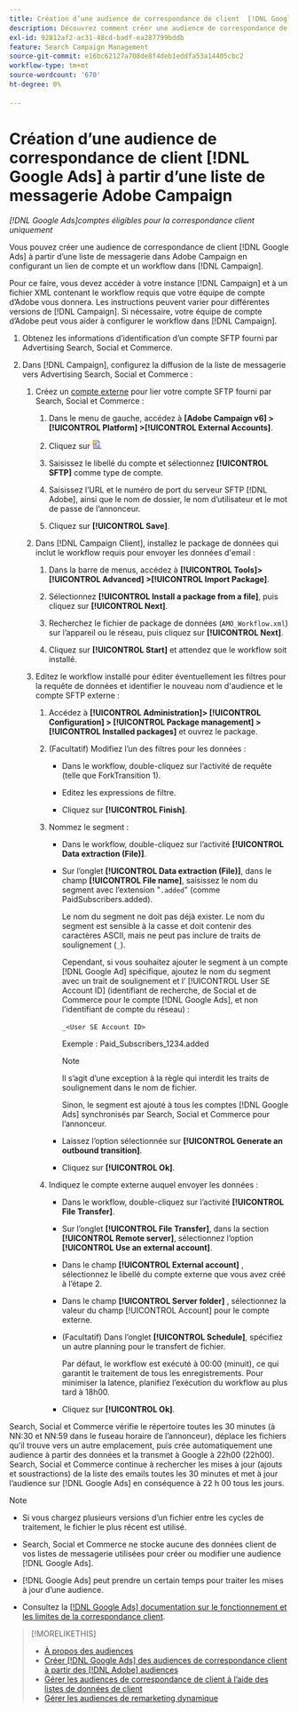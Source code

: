 ```yaml
---
title: Création d’une audience de correspondance de client  [!DNL Google Ads] à partir d’une liste de messagerie Adobe Campaign
description: Découvrez comment créer une audience de correspondance de clients  [!DNL Google Ads] à partir d’une liste de messagerie Adobe Campaign existante.
exl-id: 92812af2-ac31-48cd-badf-ea287799bddb
feature: Search Campaign Management
source-git-commit: e16bc62127a708de8f4deb1eddfa53a14405cbc2
workflow-type: tm+mt
source-wordcount: '670'
ht-degree: 0%

---
```


# Création d’une audience de correspondance de client [!DNL Google Ads] à partir d’une liste de messagerie Adobe Campaign

*[!DNL Google Ads]comptes éligibles pour la correspondance client uniquement*

Vous pouvez créer une audience de correspondance de client [!DNL Google Ads] à partir d’une liste de messagerie dans Adobe Campaign en configurant un lien de compte et un workflow dans [!DNL Campaign].

Pour ce faire, vous devez accéder à votre instance [!DNL Campaign] et à un fichier XML contenant le workflow requis que votre équipe de compte d’Adobe vous donnera. Les instructions peuvent varier pour différentes versions de [!DNL Campaign]. Si nécessaire, votre équipe de compte d’Adobe peut vous aider à configurer le workflow dans [!DNL Campaign].

1. Obtenez les informations d’identification d’un compte SFTP fourni par Advertising Search, Social et Commerce.

1. Dans [!DNL Campaign], configurez la diffusion de la liste de messagerie vers Advertising Search, Social et Commerce :

   1. Créez un [compte externe](https://experienceleague.adobe.com/docs/campaign-standard/using/administrating/application-settings/external-accounts.html?lang=fr) pour lier votre compte SFTP fourni par Search, Social et Commerce :

      1. Dans le menu de gauche, accédez à **\[Adobe Campaign v6\] > [!UICONTROL Platform] >[!UICONTROL External Accounts]**.

      1. Cliquez sur ![Créer un compte](/help/search-social-commerce/assets/campaign-create-account.png "Créer un compte").

      1. Saisissez le libellé du compte et sélectionnez **[!UICONTROL SFTP]** comme type de compte.

      1. Saisissez l’URL et le numéro de port du serveur SFTP [!DNL Adobe], ainsi que le nom de dossier, le nom d’utilisateur et le mot de passe de l’annonceur.

      1. Cliquez sur **[!UICONTROL Save]**.

   1. Dans [!DNL Campaign Client], installez le package de données qui inclut le workflow requis pour envoyer les données d&#39;email :

      1. Dans la barre de menus, accédez à **[!UICONTROL Tools]> [!UICONTROL Advanced] >[!UICONTROL Import Package]**.

      1. Sélectionnez **[!UICONTROL Install a package from a file]**, puis cliquez sur **[!UICONTROL Next]**.

      1. Recherchez le fichier de package de données (`AMO_Workflow.xml`) sur l’appareil ou le réseau, puis cliquez sur **[!UICONTROL Next]**.

      1. Cliquez sur **[!UICONTROL Start]** et attendez que le workflow soit installé.

   1. Editez le workflow installé pour éditer éventuellement les filtres pour la requête de données et identifier le nouveau nom d&#39;audience et le compte SFTP externe :

      1. Accédez à **[!UICONTROL Administration]> [!UICONTROL Configuration] > [!UICONTROL Package management] >[!UICONTROL Installed packages]** et ouvrez le package.

      1. (Facultatif) Modifiez l’un des filtres pour les données :

         * Dans le workflow, double-cliquez sur l’activité de requête (telle que ForkTransition 1).

         * Editez les expressions de filtre.

         * Cliquez sur **[!UICONTROL Finish]**.

      1. Nommez le segment :

         * Dans le workflow, double-cliquez sur l’activité **[!UICONTROL Data extraction (File)]**.

         * Sur l’onglet **[!UICONTROL Data extraction (File)]**, dans le champ **[!UICONTROL File name]**, saisissez le nom du segment avec l’extension &quot;`.added`&quot; (comme PaidSubscribers.added).

           Le nom du segment ne doit pas déjà exister. Le nom du segment est sensible à la casse et doit contenir des caractères ASCII, mais ne peut pas inclure de traits de soulignement (`_`).

           Cependant, si vous souhaitez ajouter le segment à un compte [!DNL Google Ad] spécifique, ajoutez le nom du segment avec un trait de soulignement et l’ [!UICONTROL User SE Account ID] (identifiant de recherche, de Social et de Commerce pour le compte [!DNL Google Ads], et non l’identifiant de compte du réseau) :

           `_<User SE Account ID>`

           Exemple : Paid_Subscribers_1234.added

           >[!NOTE]
           >
           >Il s’agit d’une exception à la règle qui interdit les traits de soulignement dans le nom de fichier.

           Sinon, le segment est ajouté à tous les comptes [!DNL Google Ads] synchronisés par Search, Social et Commerce pour l’annonceur.

         * Laissez l’option sélectionnée sur **[!UICONTROL Generate an outbound transition]**.

         * Cliquez sur **[!UICONTROL Ok]**.

      1. Indiquez le compte externe auquel envoyer les données :

         * Dans le workflow, double-cliquez sur l’activité **[!UICONTROL File Transfer]**.

         * Sur l’onglet **[!UICONTROL File Transfer]**, dans la section **[!UICONTROL Remote server]**, sélectionnez l’option **[!UICONTROL Use an external account]**.

         * Dans le champ **[!UICONTROL External account]** , sélectionnez le libellé du compte externe que vous avez créé à l’étape 2.

         * Dans le champ **[!UICONTROL Server folder]** , sélectionnez la valeur du champ [!UICONTROL Account] pour le compte externe.

         * (Facultatif) Dans l’onglet **[!UICONTROL Schedule]**, spécifiez un autre planning pour le transfert de fichier.

           Par défaut, le workflow est exécuté à 00:00 (minuit), ce qui garantit le traitement de tous les enregistrements. Pour minimiser la latence, planifiez l’exécution du workflow au plus tard à 18h00.

         * Cliquez sur **[!UICONTROL Ok]**.

Search, Social et Commerce vérifie le répertoire toutes les 30 minutes (à NN:30 et NN:59 dans le fuseau horaire de l’annonceur), déplace les fichiers qu’il trouve vers un autre emplacement, puis crée automatiquement une audience à partir des données et la transmet à Google à 22h00 (22h00). Search, Social et Commerce continue à rechercher les mises à jour (ajouts et soustractions) de la liste des emails toutes les 30 minutes et met à jour l’audience sur [!DNL Google Ads] en conséquence à 22 h 00 tous les jours.

>[!NOTE]
>
>* Si vous chargez plusieurs versions d’un fichier entre les cycles de traitement, le fichier le plus récent est utilisé.
>
>* Search, Social et Commerce ne stocke aucune des données client de vos listes de messagerie utilisées pour créer ou modifier une audience [!DNL Google Ads].
>
>* [!DNL Google Ads] peut prendre un certain temps pour traiter les mises à jour d’une audience.
>
>* Consultez la [[!DNL Google Ads] documentation sur le fonctionnement et les limites de la correspondance client](https://support.google.com/displayvideo/answer/9539301).

>[!MORELIKETHIS]
>
>* [À propos des audiences](audience-about.md)
>* [Créer [!DNL Google Ads]  des audiences de correspondance client à partir des  [!DNL Adobe] audiences](google-audience-from-adobe-audience.md)
>* [Gérer les audiences de correspondance de client à l’aide des listes de données de client](audience-from-customer-data-list.md)
>* [Gérer les audiences de remarketing dynamique](audience-dynamic-remarketing-manage.md)
